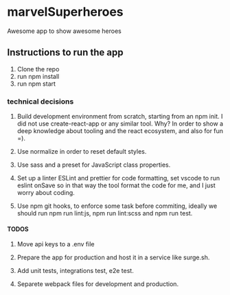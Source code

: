 # marvelSuperheroes
Awesome app to show awesome heroes

## Instructions to run the app
1. Clone the repo
2. run npm install
3. run npm start

### technical decisions
1. Build development environment from scratch, starting from an npm init. I did not use create-react-app or any similar tool. Why? In order to show a deep knowledge about tooling and the react ecosystem, and also for fun =).

2. Use normalize in order to reset default styles.

3. Use sass and a preset for JavaScript class properties.

4. Set up a linter ESLint and prettier for code formatting, set vscode to run eslint onSave so in  that way the tool format the code for me, and I just worry about coding.

5. Use npm git hooks, to enforce some task before commiting, ideally we should run npm run lint:js, npm run lint:scss and npm run test.

#### TODOS
1. Move api keys to a .env file

2. Prepare the app for production and host it in a service like surge.sh.

3. Add unit tests, integrations test, e2e test.

4. Separete webpack files for development and production.

